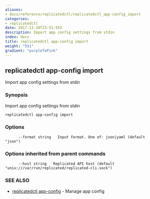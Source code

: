 ```yaml
---
aliases:
- docs/reference/replicatedctl/replicatedctl_app-config_import
categories:
- replicatedctl
date: 2017-11-20T23:51:55Z
description: Import app config settings from stdin
index: docs
title: replicatedctl app-config import
weight: "551"
gradient: "purpleToPink"
---
```


## replicatedctl app-config import

Import app config settings from stdin

### Synopsis


Import app config settings from stdin

```
replicatedctl app-config import
```

### Options

```
      --format string   Input format. One of: json|yaml (default "json")
```

### Options inherited from parent commands

```
      --host string   Replicated API host (default "unix:///var/run/replicated/replicated-cli.sock")
```

### SEE ALSO
* [replicatedctl app-config](/api/replicatedctl/replicatedctl_app-config/)	 - Manage app config

